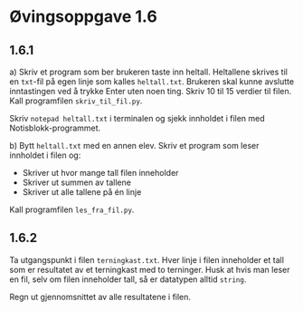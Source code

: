 # Øvingsoppgave 1.6

## 1.6.1
a) Skriv et program som ber brukeren taste inn heltall. Heltallene skrives til en ``txt``-fil på egen linje som kalles ``heltall.txt``. Brukeren skal kunne avslutte inntastingen ved å trykke Enter uten noen ting. Skriv 10 til 15 verdier til filen. Kall programfilen ``skriv_til_fil.py``.

Skriv ``notepad heltall.txt`` i terminalen og sjekk innholdet i filen med Notisblokk-programmet.

b) Bytt ``heltall.txt`` med en annen elev. Skriv et program som leser innholdet i filen og:
- Skriver ut hvor mange tall filen inneholder
- Skriver ut summen av tallene
- Skriver ut alle tallene på én linje

Kall programfilen ``les_fra_fil.py``.

## 1.6.2
Ta utgangspunkt i filen ``terningkast.txt``. Hver linje i filen inneholder et tall som er resultatet av et terningkast med to terninger. Husk at hvis man leser en fil, selv om filen inneholder tall, så er datatypen alltid ``string``.

Regn ut gjennomsnittet av alle resultatene i filen.